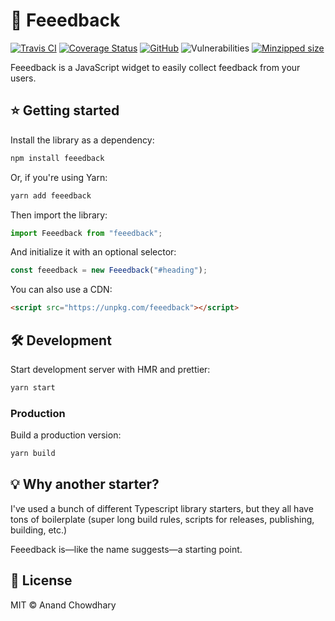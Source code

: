 # 🙋 Feeedback

[![Travis CI](https://img.shields.io/travis/AnandChowdhary/feeedback.svg)](https://travis-ci.org/AnandChowdhary/feeedback)
[![Coverage Status](https://coveralls.io/repos/github/AnandChowdhary/feeedback/badge.svg?branch=master)](https://coveralls.io/github/AnandChowdhary/feeedback?branch=master)
[![GitHub](https://img.shields.io/github/license/anandchowdhary/feeedback.svg)](https://github.com/AnandChowdhary/feeedback/blob/master/LICENSE)
![Vulnerabilities](https://img.shields.io/snyk/vulnerabilities/github/AnandChowdhary/feeedback.svg)
[![Minzipped size](https://img.shields.io/bundlephobia/minzip/feeedback.svg)](https://www.npmjs.com/package/feeedback)

Feeedback is a JavaScript widget to easily collect feedback from your users.

## ⭐ Getting started

Install the library as a dependency:

```bash
npm install feeedback
```

Or, if you're using Yarn:

```bash
yarn add feeedback
```

Then import the library:

```js
import Feeedback from "feeedback";
```

And initialize it with an optional selector:

```js
const feeedback = new Feeedback("#heading");
```

You can also use a CDN:

```html
<script src="https://unpkg.com/feeedback"></script>
```

## 🛠️ Development

Start development server with HMR and prettier:

```bash
yarn start
```

### Production

Build a production version:

```bash
yarn build
```

## 💡 Why another starter?

I've used a bunch of different Typescript library starters, but they all have tons of boilerplate (super long build rules, scripts for releases, publishing, building, etc.) 

Feeedback is—like the name suggests—a starting point.

## 📝 License

MIT © Anand Chowdhary
